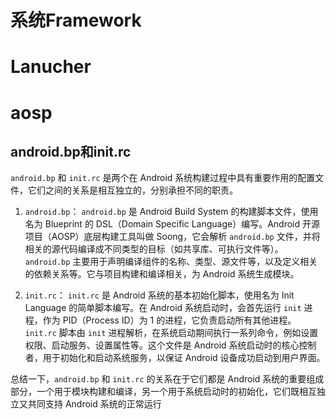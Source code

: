 # 系统Framework

# Lanucher
# aosp

## android.bp和init.rc
`android.bp` 和 `init.rc` 是两个在 Android 系统构建过程中具有重要作用的配置文件，它们之间的关系是相互独立的，分别承担不同的职责。

1. `android.bp`：
`android.bp` 是 Android Build System 的构建脚本文件，使用名为 Blueprint 的 DSL（Domain Specific Language）编写。Android 开源项目（AOSP）底层构建工具叫做 Soong，它会解析 `android.bp` 文件，并将相关的源代码编译成不同类型的目标（如共享库、可执行文件等）。`android.bp` 主要用于声明编译组件的名称、类型、源文件等，以及定义相关的依赖关系等。它与项目构建和编译相关，为 Android 系统生成模块。

2. `init.rc`：
`init.rc` 是 Android 系统的基本初始化脚本，使用名为 Init Language 的简单脚本编写。在 Android 系统启动时，会首先运行 `init` 进程，作为 PID（Process ID）为 1 的进程，它负责启动所有其他进程。`init.rc` 脚本由 `init` 进程解析，在系统启动期间执行一系列命令，例如设置权限、启动服务、设置属性等。这个文件是 Android 系统启动时的核心控制者，用于初始化和启动系统服务，以保证 Android 设备成功启动到用户界面。

总结一下，`android.bp` 和 `init.rc` 的关系在于它们都是 Android 系统的重要组成部分，一个用于模块构建和编译，另一个用于系统启动时的初始化，它们既相互独立又共同支持 Android 系统的正常运行